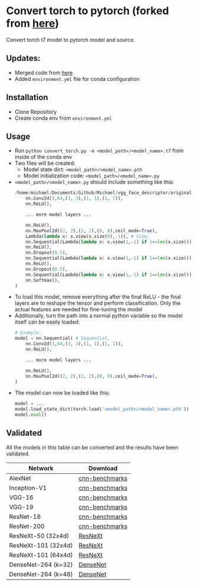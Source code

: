 # Convert torch to pytorch (forked from [here](https://github.com/clcarwin/convert_torch_to_pytorch))
Convert torch t7 model to pytorch model and source.

## Updates:
- Merged code from [here](https://github.com/clcarwin/convert_torch_to_pytorch/pull/43/files)
- Added `environment.yml` file for conda configuration

## Installation
- Clone Repository
- Create conda env from `environment.yml`

## Usage
- Run `python convert_torch.py -m <model_path>/<model_name>.t7` from inside of the conda env
- Two files will be created:
  - Model state dict: `<model_path>/<model_name>.pth`
  - Model initialization code: `<model_path>/<model_name>.py`
- `<model_path>/<model_name>.py` should include something like this:
    ```python
    /home/michael/Documents/Github/Michael/vgg_face_descriptor/original_code/VGG_FACE = nn.Sequential( # Sequential,
        nn.Conv2d(3,64,(3, 3),(1, 1),(1, 1)),
        nn.ReLU(),

        ... more model layers ...

        nn.ReLU(),
        nn.MaxPool2d((2, 2),(2, 2),(0, 0),ceil_mode=True),
        Lambda(lambda x: x.view(x.size(0),-1)), # View,
        nn.Sequential(Lambda(lambda x: x.view(1,-1) if 1==len(x.size()) else x ),nn.Linear(25088,4096)), # Linear,
        nn.ReLU(),
        nn.Dropout(0.5),
        nn.Sequential(Lambda(lambda x: x.view(1,-1) if 1==len(x.size()) else x ),nn.Linear(4096,4096)), # Linear,
        nn.ReLU(),
        nn.Dropout(0.5),
        nn.Sequential(Lambda(lambda x: x.view(1,-1) if 1==len(x.size()) else x ),nn.Linear(4096,2622)), # Linear,
        nn.Softmax(),
    )
    ```
- To load this model, remove everything after the final ReLU - the final layers are to reshape the tensor and perform classification.  Only the actual features are needed for fine-tuning the model
- Additionally, turn the path into a normal python variable so the model itself can be easily loaded:
    ```python
    # Example:
    model = nn.Sequential( # Sequential,
        nn.Conv2d(3,64,(3, 3),(1, 1),(1, 1)),
        nn.ReLU(),

        ... more model layers ...

        nn.ReLU(),
        nn.MaxPool2d((2, 2),(2, 2),(0, 0),ceil_mode=True),
    )
    ```
- The model can now be loaded like this:
    ```python
    model = ...
    model.load_state_dict(torch.load('<model_path>/<model_name>.pth'))
    model.eval()
    ```

## Validated
All the models in this table can be converted and the results have been validated.

| Network             | Download |
| ------------------- | -------- |
| AlexNet | [cnn-benchmarks](https://github.com/jcjohnson/cnn-benchmarks) |
| Inception-V1 | [cnn-benchmarks](https://github.com/jcjohnson/cnn-benchmarks) |
| VGG-16 | [cnn-benchmarks](https://github.com/jcjohnson/cnn-benchmarks) |
| VGG-19 | [cnn-benchmarks](https://github.com/jcjohnson/cnn-benchmarks) |
| ResNet-18 | [cnn-benchmarks](https://github.com/jcjohnson/cnn-benchmarks) |
| ResNet-200 | [cnn-benchmarks](https://github.com/jcjohnson/cnn-benchmarks) |
| ResNeXt-50 (32x4d) | [ResNeXt](https://github.com/facebookresearch/ResNeXt) |
| ResNeXt-101 (32x4d) | [ResNeXt](https://github.com/facebookresearch/ResNeXt) |
| ResNeXt-101 (64x4d) | [ResNeXt](https://github.com/facebookresearch/ResNeXt) |
| DenseNet-264 (k=32) | [DenseNet](https://github.com/liuzhuang13/DenseNet#results-on-imagenet-and-pretrained-models) |
| DenseNet-264 (k=48) | [DenseNet](https://github.com/liuzhuang13/DenseNet#results-on-imagenet-and-pretrained-models) |
